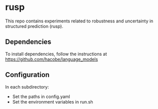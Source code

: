 # rusp

This repo contains experiments related to robustness and uncertainty in structured prediction (rusp).

## Dependencies

To install dependencies, follow the instructions at https://github.com/hacobe/language_models

## Configuration

In each subdirectory:
* Set the paths in config.yaml
* Set the environment variables in run.sh